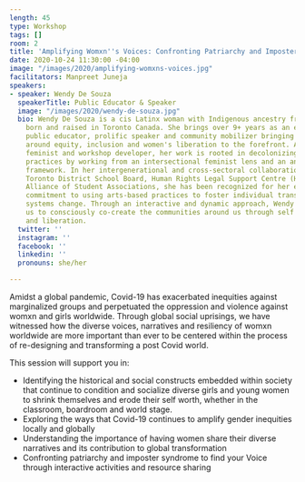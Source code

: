 ```yaml
---
length: 45
type: Workshop
tags: []
room: 2
title: 'Amplifying Womxn''s Voices: Confronting Patriarchy and Imposter Syndrome'
date: 2020-10-24 11:30:00 -04:00
image: "/images/2020/amplifying-womxns-voices.jpg"
facilitators: Manpreet Juneja
speakers:
- speaker: Wendy De Souza
  speakerTitle: Public Educator & Speaker
  image: "/images/2020/wendy-de-souza.jpg"
  bio: Wendy De Souza is a cis Latinx woman with Indigenous ancestry from Brazil,
    born and raised in Toronto Canada. She brings over 9+ years as an experienced
    public educator, prolific speaker and community mobilizer bringing conversations
    around equity, inclusion and women's liberation to the forefront. As a facilitator,
    feminist and workshop developer, her work is rooted in decolonizing spaces and
    practices by working from an intersectional feminist lens and an anti-colonial/anti-oppressive
    framework. In her intergenerational and cross-sectoral collaborations with the
    Toronto District School Board, Human Rights Legal Support Centre (HRLSC) and Canadian
    Alliance of Student Associations, she has been recognized for her extraordinary
    commitment to using arts-based practices to foster individual transformation and
    systems change. Through an interactive and dynamic approach, Wendy's energy inspires
    us to consciously co-create the communities around us through self transformation
    and liberation.
  twitter: ''
  instagram: ''
  facebook: ''
  linkedin: ''
  pronouns: she/her

---
```

Amidst a global pandemic, Covid-19 has exacerbated inequities against marginalized groups and perpetuated the oppression and violence against womxn and girls worldwide. Through global social uprisings, we have witnessed how the diverse voices, narratives and resiliency of womxn worldwide are more important than ever to be centered within the process of re-designing and transforming a post Covid world.  
  
This session will support you in:
  
- Identifying the historical and social constructs embedded within society that continue to condition and socialize diverse girls and young women to shrink themselves and erode their self worth, whether in the classroom, boardroom and world stage.  
- Exploring the ways that Covid-19 continues to amplify gender inequities locally and globally  
- Understanding the importance of having women share their diverse narratives and its contribution to global transformation  
- Confronting patriarchy and imposter syndrome to find your Voice through interactive activities and resource sharing